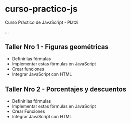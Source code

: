 # curso-practico-js
Curso Práctico de JavaScript - Platzi

...
## Taller Nro 1 - Figuras geométricas

- Definir las fórmulas
- Implementar estas fórmulas en JavaScript
- Crear funciones
- Integrar JavaScript con HTML

## Taller Nro 2 - Porcentajes y descuentos
- Definir las fórmulas
- Implementar estas fórmulas en JavaScript
- Crear Funciones
- Integrar JavaScript con HTML